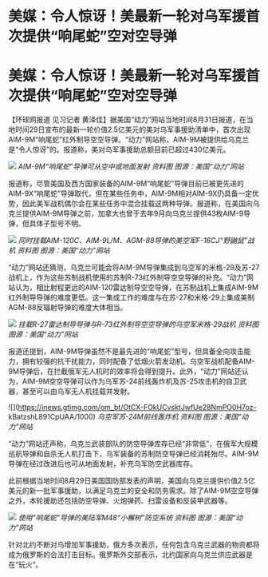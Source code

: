 # 美媒：令人惊讶！美最新一轮对乌军援首次提供“响尾蛇”空对空导弹

# 美媒：令人惊讶！美最新一轮对乌军援首次提供“响尾蛇”空对空导弹

【环球网报道 见习记者
黄泽佳】据美国“动力”网站当地时间8月31日报道，在当地时间29日宣布的最新一轮价值2.5亿美元的美对乌军事援助清单中，首次出现AIM-9M“响尾蛇”红外制导空空导弹。“动力”网站称，AIM-9M被提供给乌克兰是“令人惊讶”的。报道称，美对乌军事援助总额目前已超过430亿美元。

![](https://inews.gtimg.com/om_bt/O7EGDeqkNvzKCY0uyFh6-je73Goj_0WbEF11cLOx4rvyMAA/1000)
_AIM-9M“响尾蛇”导弹可从空中或地面发射 资料图 图源：美国“动力”网站_

报道称，尽管美国及西方国家装备的AIM-9M“响尾蛇”导弹目前已被更先进的AIM-9X“响尾蛇”导弹取代，但在某些任务中，AIM-9M相对AIM-9X仍具备一定优势，因此美军战机偶尔会在某些任务中混合挂载这两种导弹。报道称，在美国向乌克兰提供AIM-9M导弹之前，加拿大也曾于去年9月向乌克兰提供43枚AIM-9导弹，但具体子型号不明。

![](https://inews.gtimg.com/om_bt/Oy6rr1MCrVZIw0xG2HWtjrZFhMML65HFn8cjIdG8eKCPEAA/1000)
_同时挂载AIM-120C、AIM-9L/M、AGM-88导弹的美空军F-16CJ“野鼬鼠”战机 资料图 图源：美国“动力”网站_

“动力”网站还猜测，乌克兰可能会将AIM-9M导弹集成到乌空军的米格-29及苏-27战机上，作为这些苏制战机使用的苏制R-73红外制导空空导弹的补充。“动力”网站认为，相比射程更远的AIM-120雷达制导空空导弹，在苏制战机上集成AIM-9M红外制导导弹的难度更低。这一集成工作的难度与在苏-27和米格-29上集成美制AGM-88反辐射导弹的难度大体相当。

![](https://inews.gtimg.com/om_bt/OqpS5H1lT1lstaKmLcFiey6fCvFrrYl9oLHXgYbPzf1y0AA/1000)
_挂载R-27雷达制导导弹与R-73红外制导空空导弹的乌空军米格-29战机 资料图 图源：美国“动力”网站_

报道还提到，AIM-9M导弹虽然不是最先进的“响尾蛇”型号，但具备全向攻击能力，拥有较强的抗干扰能力，同时配备了低烟火箭发动机。乌空军战机配备AIM-9M导弹后，在拦截俄军无人机时的效率将会得到提升。此外，“动力”网站还认为，AIM-9M空空导弹可以作为乌军苏-24前线轰炸机及苏-25攻击机的自卫武器，甚至可以由乌军无人机挂载并发射。

![](https://inews.gtimg.com/om_bt/OtCX-FOkUCvsktJwfUe28NmPO0H7oz-
kBatzshL891CpUAA/1000) _乌空军苏-24M前线轰炸机 资料图 图源：美国“动力”网站_

“动力”网站还声称，乌克兰武装部队的防空导弹库存已经“非常低”，在俄军大规模巡航导弹和自杀无人机打击下，乌军装备的苏制防空导弹已经消耗殆尽。AIM-9M导弹在经过改进后也可从地面发射，补充乌军防空武器库存。

此前根据当地时间8月29日美国国防部发表的声明，美国向乌克兰提供价值2.5亿美元的新一批军事援助，以满足乌克兰的安全和防务需求。除了AIM-9M空空导弹之外，本轮援助还包括防空导弹、火炮弹药、扫雷设备和反装甲武器等。

![](https://inews.gtimg.com/om_bt/OpqCjWF4fPAOH744vwEL0ON7ehJ9SqjkRdTX476HHyTS8AA/1000)
_使用“响尾蛇”导弹的美陆军M48“小檞树”防空系统 资料图 图源：美国“动力”网站_

针对北约不断对乌增加军事援助，俄方多次表示，任何包含乌克兰武器的物资都将成为俄罗斯的合法打击目标。俄罗斯外交部表示，北约国家向乌克兰供应武器是在“玩火”。

